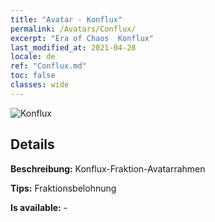 ```yaml
---
title: "Avatar - Konflux"
permalink: /Avatars/Conflux/
excerpt: "Era of Chaos  Konflux"
last_modified_at: 2021-04-28
locale: de
ref: "Conflux.md"
toc: false
classes: wide
---
```

 ![Konflux](/images/a/avatarFrame_44.png)

## Details

 **Beschreibung:** Konflux-Fraktion-Avatarrahmen 

 **Tips:** Fraktionsbelohnung 

 **Is available:**  - 

